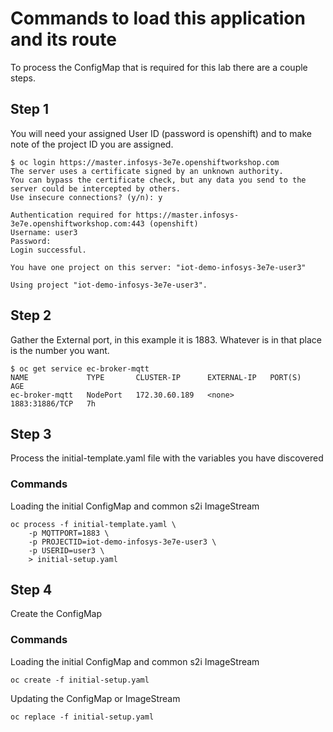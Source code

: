 # Commands to load this application and its route

To process the ConfigMap that is required for this lab there are a couple steps.

## Step 1

You will need your assigned User ID (password is openshift) and to make note of the project ID you are assigned.

```
$ oc login https://master.infosys-3e7e.openshiftworkshop.com
The server uses a certificate signed by an unknown authority.
You can bypass the certificate check, but any data you send to the server could be intercepted by others.
Use insecure connections? (y/n): y

Authentication required for https://master.infosys-3e7e.openshiftworkshop.com:443 (openshift)
Username: user3
Password:
Login successful.

You have one project on this server: "iot-demo-infosys-3e7e-user3"

Using project "iot-demo-infosys-3e7e-user3".
```

## Step 2

Gather the External port, in this example it is 1883. Whatever is in that place is the number you want.

```
$ oc get service ec-broker-mqtt
NAME             TYPE       CLUSTER-IP      EXTERNAL-IP   PORT(S)          AGE
ec-broker-mqtt   NodePort   172.30.60.189   <none>        1883:31886/TCP   7h
```


## Step 3

Process the initial-template.yaml file with the variables you have discovered

### Commands

Loading the initial ConfigMap and common s2i ImageStream
```
oc process -f initial-template.yaml \
    -p MQTTPORT=1883 \
    -p PROJECTID=iot-demo-infosys-3e7e-user3 \
    -p USERID=user3 \
    > initial-setup.yaml
```

## Step 4

Create the ConfigMap

### Commands

Loading the initial ConfigMap and common s2i ImageStream
```
oc create -f initial-setup.yaml
```

Updating the ConfigMap or ImageStream
```
oc replace -f initial-setup.yaml
```

